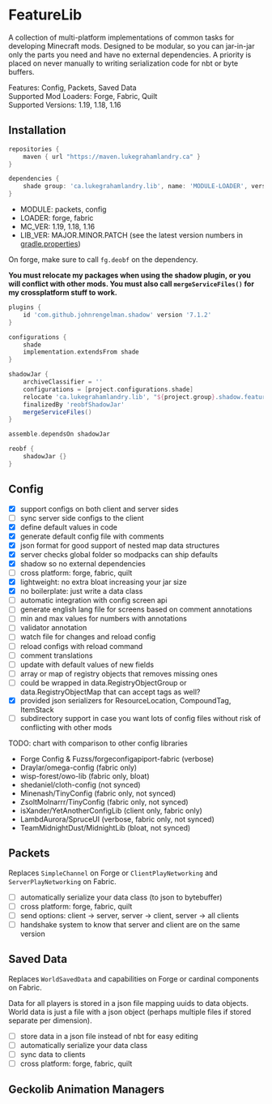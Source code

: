 # FeatureLib

A collection of multi-platform implementations of common tasks for developing Minecraft mods. 
Designed to be modular, so you can jar-in-jar only the parts you need and have no external dependencies. 
A priority is placed on never manually to writing serialization code for nbt or byte buffers. 

Features: Config, Packets, Saved Data  
Supported Mod Loaders: Forge, Fabric, Quilt  
Supported Versions: 1.19, 1.18, 1.16  

## Installation

```groovy
repositories {
    maven { url "https://maven.lukegrahamlandry.ca" }
}

dependencies {
    shade group: 'ca.lukegrahamlandry.lib', name: 'MODULE-LOADER', version: 'LIB_VER+MC_VER'
}
```

- MODULE: packets, config
- LOADER: forge, fabric
- MC_VER: 1.19, 1.18, 1.16
- LIB_VER: MAJOR.MINOR.PATCH (see the latest version numbers in [gradle.properties](gradle.properties))

On forge, make sure to call `fg.deobf` on the dependency.  

**You must relocate my packages when using the shadow plugin, or you will conflict with other mods. You must also call `mergeServiceFiles()` for my crossplatform stuff to work.**

```groovy
plugins {
    id 'com.github.johnrengelman.shadow' version '7.1.2'
}

configurations {
    shade
    implementation.extendsFrom shade
}

shadowJar {
    archiveClassifier = ''
    configurations = [project.configurations.shade]
    relocate 'ca.lukegrahamlandry.lib', "${project.group}.shadow.featurelib"
    finalizedBy 'reobfShadowJar'
    mergeServiceFiles()
}

assemble.dependsOn shadowJar

reobf {
    shadowJar {}
}
```

## Config

- [X] support configs on both client and server sides
- [ ] sync server side configs to the client
- [X] define default values in code
- [X] generate default config file with comments
- [X] json format for good support of nested map data structures
- [X] server checks global folder so modpacks can ship defaults
- [X] shadow so no external dependencies
- [ ] cross platform: forge, fabric, quilt
- [X] lightweight: no extra bloat increasing your jar size
- [X] no boilerplate: just write a data class
- [ ] automatic integration with config screen api
- [ ] generate english lang file for screens based on comment annotations
- [ ] min and max values for numbers with annotations
- [ ] validator annotation 
- [ ] watch file for changes and reload config
- [ ] reload configs with reload command
- [ ] comment translations
- [ ] update with default values of new fields 
- [ ] array or map of registry objects that removes missing ones
- [ ] could be wrapped in data.RegistryObjectGroup or data.RegistryObjectMap that can accept tags as well?
- [X] provided json serializers for ResourceLocation, CompoundTag, ItemStack
- [ ] subdirectory support in case you want lots of config files without risk of conflicting with other mods

TODO: chart with comparison to other config libraries
- Forge Config & Fuzss/forgeconfigapiport-fabric (verbose)
- Draylar/omega-config (fabric only)
- wisp-forest/owo-lib (fabric only, bloat)
- shedaniel/cloth-config (not synced)
- Minenash/TinyConfig (fabric only, not synced)
- ZsoltMolnarrr/TinyConfig (fabric only, not synced)
- isXander/YetAnotherConfigLib (client only, fabric only)
- LambdAurora/SpruceUI (verbose, fabric only, not synced)
- TeamMidnightDust/MidnightLib (bloat, not synced)

## Packets

Replaces `SimpleChannel` on Forge or `ClientPlayNetworking` and `ServerPlayNetworking` on Fabric.

- [ ] automatically serialize your data class (to json to bytebuffer)
- [ ] cross platform: forge, fabric, quilt
- [ ] send options: client -> server, server -> client, server -> all clients
- [ ] handshake system to know that server and client are on the same version

## Saved Data

Replaces `WorldSavedData` and capabilities on Forge or cardinal components on Fabric.

Data for all players is stored in a json file mapping uuids to data objects. 
World data is just a file with a json object (perhaps multiple files if stored separate per dimension).

- [ ] store data in a json file instead of nbt for easy editing
- [ ] automatically serialize your data class
- [ ] sync data to clients
- [ ] cross platform: forge, fabric, quilt

## Geckolib Animation Managers

